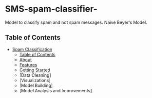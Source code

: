 # SMS-spam-classifier-
Model to classify spam and not spam messages. Naïve Beyer's Model. 

## Table of Contents

- [Spam Classification](#project-name)
  - [Table of Contents](#table-of-contents)
  - [About](#about)
  - [Features](#features)
  - [Getting Started](#getting-started)
  - [Data Cleaning]
  - [Visualizations]
  - [Model Building]
  - [Model Analysis and Improvements]
